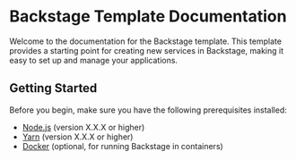 # Backstage Template Documentation

Welcome to the documentation for the Backstage template. This template provides a starting point for creating new services in Backstage, making it easy to set up and manage your applications.

## Getting Started

Before you begin, make sure you have the following prerequisites installed:

- [Node.js](https://nodejs.org/) (version X.X.X or higher)
- [Yarn](https://yarnpkg.com/) (version X.X.X or higher)
- [Docker](https://www.docker.com/) (optional, for running Backstage in containers)



